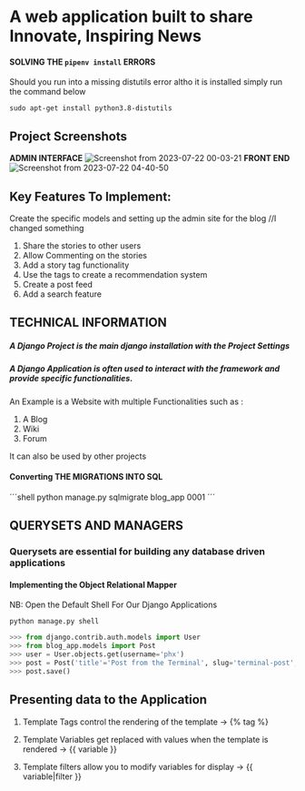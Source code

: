 # A web application built to share Innovate, Inspiring News

#### SOLVING THE `pipenv install` ERRORS

Should you run into a missing distutils error altho it is installed simply run the command below

```shell
sudo apt-get install python3.8-distutils

```


## Project Screenshots
**ADMIN INTERFACE**
![Screenshot from 2023-07-22 00-03-21](https://github.com/Ndhlovu1/tech-news-blog/assets/46927702/9c8fa772-7a99-4a3b-9e68-a6cbcdc7cc2f)
**FRONT END**
![Screenshot from 2023-07-22 04-40-50](https://github.com/Ndhlovu1/tech-news-blog/assets/46927702/5881024c-a608-4a62-88e3-de4d5864f38c)

## Key Features To Implement:
Create the specific models and setting up the admin site for the blog
//I changed something

1. Share the stories to other users
2. Allow Commenting on the stories
3. Add a story tag functionality
4. Use the tags to create a recommendation system
5. Create a post feed
6. Add a search feature

## TECHNICAL INFORMATION
##### A Django Project is the main django installation with the Project Settings
##### A Django Application is often used to interact with the framework and provide specific functionalities.
An Example is a Website with multiple Functionalities such as :
1. A Blog
2. Wiki
3. Forum 

It can also be used by other projects

#### Converting THE MIGRATIONS INTO SQL
´´´shell
python manage.py sqlmigrate blog_app 0001
´´´

## QUERYSETS AND MANAGERS
### Querysets are essential for building any database driven applications

#### Implementing the Object Relational Mapper

NB: Open the Default Shell For Our Django Applications

```shell
python manage.py shell
```

```python
>>> from django.contrib.auth.models import User
>>> from blog_app.models import Post
>>> user = User.objects.get(username='phx')
>>> post = Post('title'='Post from the Terminal', slug='terminal-post', body='hello from term')
>>> post.save()
```

## Presenting data to the Application

1. Template Tags control the rendering of the template -> {% tag %}

2. Template Variables get replaced with values when the template is rendered -> {{ variable }}

3. Template filters allow you to modify variables for display -> {{ variable|filter }}
